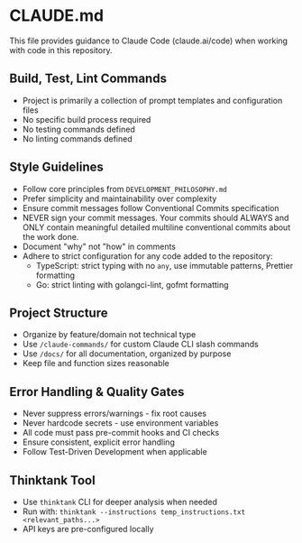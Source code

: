 # CLAUDE.md

This file provides guidance to Claude Code (claude.ai/code) when working with code in this repository.

## Build, Test, Lint Commands

* Project is primarily a collection of prompt templates and configuration files
* No specific build process required
* No testing commands defined
* No linting commands defined

## Style Guidelines

* Follow core principles from `DEVELOPMENT_PHILOSOPHY.md`
* Prefer simplicity and maintainability over complexity
* Ensure commit messages follow Conventional Commits specification
* NEVER sign your commit messages. Your commits should ALWAYS and ONLY contain meaningful detailed multiline conventional commits about the work done.
* Document "why" not "how" in comments
* Adhere to strict configuration for any code added to the repository:
  * TypeScript: strict typing with no `any`, use immutable patterns, Prettier formatting
  * Go: strict linting with golangci-lint, gofmt formatting

## Project Structure

* Organize by feature/domain not technical type
* Use `/claude-commands/` for custom Claude CLI slash commands
* Use `/docs/` for all documentation, organized by purpose
* Keep file and function sizes reasonable

## Error Handling & Quality Gates

* Never suppress errors/warnings - fix root causes
* Never hardcode secrets - use environment variables
* All code must pass pre-commit hooks and CI checks
* Ensure consistent, explicit error handling
* Follow Test-Driven Development when applicable

## Thinktank Tool

* Use `thinktank` CLI for deeper analysis when needed
* Run with: `thinktank --instructions temp_instructions.txt <relevant_paths...>`
* API keys are pre-configured locally